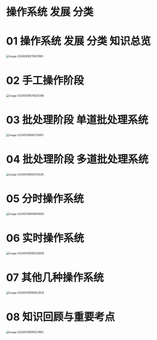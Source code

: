# 操作系统 发展 分类



# 01 操作系统 发展 分类 知识总览

<img src="https://cvp.oss-cn-shanghai.aliyuncs.com/picgo/202406162158963.png" alt="image-20240616215857865" style="zoom:50%;" />



# 02 手工操作阶段

<img src="https://cvp.oss-cn-shanghai.aliyuncs.com/picgo/202405190749591.png" alt="image-20240519074925386" style="zoom:50%;" />



# 03 批处理阶段 单道批处理系统

<img src="https://cvp.oss-cn-shanghai.aliyuncs.com/picgo/202405190807067.png" alt="image-20240519080730901" style="zoom:50%;" />



# 04 批处理阶段 多道批处理系统

<img src="https://cvp.oss-cn-shanghai.aliyuncs.com/picgo/202405190833580.png" alt="image-20240519083313428" style="zoom:50%;" />



# 05 分时操作系统

<img src="https://cvp.oss-cn-shanghai.aliyuncs.com/picgo/202405190846797.png" alt="image-20240519084655650" style="zoom:50%;" />



# 06 实时操作系统

<img src="https://cvp.oss-cn-shanghai.aliyuncs.com/picgo/202405190902767.png" alt="image-20240519090252659" style="zoom:50%;" />



# 07 其他几种操作系统

<img src="https://cvp.oss-cn-shanghai.aliyuncs.com/picgo/202405190906906.png" alt="image-20240519090623835" style="zoom:50%;" />



# 08 知识回顾与重要考点

<img src="https://cvp.oss-cn-shanghai.aliyuncs.com/picgo/202405190910998.png" alt="image-20240519091027863" style="zoom:50%;" />